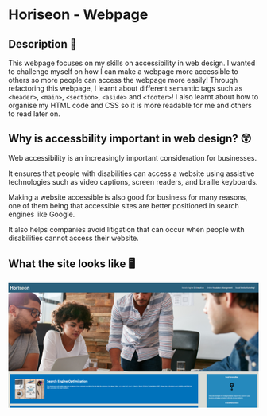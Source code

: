 # Horiseon - Webpage

## Description 📑
This webpage focuses on my skills on accessibility in web design. I wanted to challenge myself on how I can make a webpage more accessible to others so more people can access the webpage more easily! Through refactoring this webpage, I learnt about different semantic tags such as ```<header>```, ```<main>```, ```<section>```, ```<aside>``` and ```<footer>```! I also learnt about how to organise my HTML code and CSS so it is more readable for me and others to read later on.

## Why is accessbility important in web design? 😲
Web accessibility is an increasingly important consideration for businesses. 

It ensures that people with disabilities can access a website using assistive technologies such as video captions, screen readers, and braille keyboards. 

Making a website accessible is also good for business for many reasons, one of them being that accessible sites are better positioned in search engines like Google. 

It also helps companies avoid litigation that can occur when people with disabilities cannot access their website.

## What the site looks like 🖥
![a screenshot of the webpage](assets/images/screenshot.png)